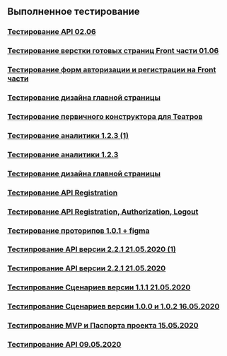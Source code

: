 ## Выполненное тестирование

### [Тестирование API 02.06](https://schstp.github.io/Theater-Platform/api/test/test_02_06_2020)
### [Тестирование верстки готовых страниц Front части 01.06](https://schstp.github.io/Theater-Platform/tests/Site/test_01_06_2020/test_01_06_2020)
### [Тестирование форм авторизации и регистрации на Front части](https://schstp.github.io/Theater-Platform/tests/Site/test_29_05_2020_Aut_Reg)
### [Тестирование дизайна главной страницы](https://schstp.github.io/Theater-Platform/sketches/tests/test_27_05_2020_design)
### [Тестирование первичного конструктора для Театров](https://schstp.github.io/Theater-Platform/sketches/tests/test_27_05_2020_constructor)
### [Тестирование аналитики 1.2.3 (1)](https://schstp.github.io/Theater-Platform/scenarios/tests/test_27_05/test_27_05_2020_scenarios)
### [Тестирование аналитики 1.2.3](https://schstp.github.io/Theater-Platform/scenarios/tests/test_27_05/test_28_05_2020_scenarios_1.2.3)
### [Тестирование дизайна главной страницы](https://schstp.github.io/Theater-Platform/sketches/tests/test_27_05_2020_design)
### [Тестирование API Registration](https://schstp.github.io/Theater-Platform/api/test/test_27_05_2020/test_27_05_2020)
### [Тестирование API Registration, Authorization, Logout](https://schstp.github.io/Theater-Platform/api/test/test_27_05_2020)
### [Тестирование проторипов 1.0.1 + figma](https://schstp.github.io/Theater-Platform/sketches/tests/test_22_05_2020)
### [Тестипрование API версии 2.2.1 21.05.2020 (1)](https://schstp.github.io/Theater-Platform/api/test/test_21_05_2020(1))
### [Тестипрование API версии 2.2.1 21.05.2020](https://schstp.github.io/Theater-Platform/api/test/test_21_05_2020)
### [Тестипрование Сценариев версии 1.1.1 21.05.2020](https://schstp.github.io/Theater-Platform/scenarios/tests/tests_21/test_21_05_2020)
### [Тестипрование Сценариев версии 1.0.0 и 1.0.2 16.05.2020](https://schstp.github.io/Theater-Platform/scenarios/tests/test16.05.2020/test)
### [Тестипрование MVP и Паспорта проекта 15.05.2020](https://schstp.github.io/Theater-Platform/passport/tests/test_15_05_2020)
### [Тестипрование API 09.05.2020](https://schstp.github.io/Theater-Platform/api/test/test_09_05_2020)


